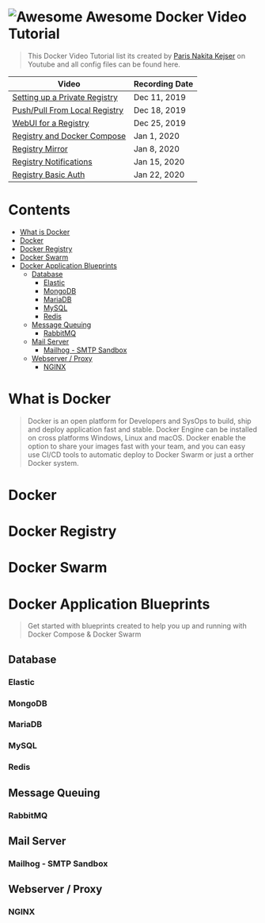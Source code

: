 # ![Awesome](https://cdn.rawgit.com/sindresorhus/awesome/d7305f38d29fed78fa85652e3a63e154dd8e8829/media/badge.svg) Awesome Docker Video Tutorial 

> This Docker Video Tutorial list its created by [Paris Nakita Kejser](https://www.youtube.com/channel/UCkFxhKB3S-JzvbXzYrZGFqw) on Youtube and all config files can be found here.



| Video | Recording Date |
| ----- | -------------- |
| [Setting up a Private Registry][1] | Dec 11, 2019 |
| [Push/Pull From Local Registry][2] | Dec 18, 2019 |
| [WebUI for a Registry][3]          | Dec 25, 2019 |
| [Registry and Docker Compose][4]   | Jan 1, 2020  |
| [Registry Mirror][5]               | Jan 8, 2020  |
| [Registry Notifications][6]        | Jan 15, 2020 |
| [Registry Basic Auth][7]           | Jan 22, 2020 |

[1]: https://www.youtube.com/watch?v=fA4uw7a_FpU
[2]: https://www.youtube.com/watch?v=aXvsy8FB5Wk
[3]: https://www.youtube.com/watch?v=rbdQeGYlwyY&t=86s
[4]: https://www.youtube.com/watch?v=HqzQ3p4QXwQ&t=225s
[5]: https://www.youtube.com/watch?v=y7KUQX2tu-M&t=40s
[6]: https://www.youtube.com/watch?v=F_eqUdKRRKM
[7]: https://www.youtube.com/watch?v=6dGKVifmTiA

# Contents <!-- omit in toc -->

- [What is Docker](#what-is-docker)
- [Docker](#docker)
- [Docker Registry](#docker-registry)
- [Docker Swarm](#docker-swarm)
- [Docker Application Blueprints](#docker-application-blueprints)
  - [Database](#database)
    - [Elastic](#elastic)
    - [MongoDB](#mongodb)
    - [MariaDB](#mariadb)
    - [MySQL](#mysql)
    - [Redis](#redis)
  - [Message Queuing](#message-queuing)
    - [RabbitMQ](#rabbitmq)
  - [Mail Server](#mail-server)
    - [Mailhog - SMTP Sandbox](#mailhog---smtp-sandbox)
  - [Webserver / Proxy](#webserver--proxy)
    - [NGINX](#nginx)

# What is Docker
> Docker is an open platform for Developers and SysOps to build, ship and deploy application fast and stable. Docker Engine can be installed on cross platforms Windows, Linux and macOS. Docker enable the option to share your images fast with your team, and you can easy use CI/CD tools to automatic deploy to Docker Swarm or just a orther Docker system.

# Docker

# Docker Registry

# Docker Swarm

# Docker Application Blueprints
> Get started with blueprints created to help you up and running with Docker Compose & Docker Swarm

## Database

### Elastic

### MongoDB

### MariaDB

### MySQL

### Redis

## Message Queuing

### RabbitMQ

## Mail Server

### Mailhog - SMTP Sandbox

## Webserver / Proxy

### NGINX
